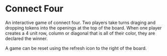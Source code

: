 # Connect Four
An interactive game of connect four. Two players take turns draging and dropping tokens into the openings at the top of the board. When one player creates a 4 unit row, column or diagonal that is all of their color, they are declared the winner.

A game can be reset using the refresh icon to the right of the board.
